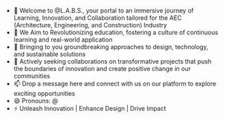 - 👋 Welcome to @L.A.B.S., your portal to an immersive journey of Learning, Innovation, and Collaboration tailored for the AEC (Architecture, Engineering, and Construction) Industry
- 👀 We Aim to Revolutionizing education, fostering a culture of continuous learning and real-world application
- 🌱 Bringing to you groundbreaking approaches to design, technology, and sustainable solutions
- 💞️ Actively seeking collaborations on transformative projects that push the boundaries of innovation and create positive change in our communities
- 📫 Drop a message here and connect with us on our platform to explore exciting opportunities
- 😄 Pronouns: @
- ⚡ Unleash Innovation | Enhance Design | Drive Impact
